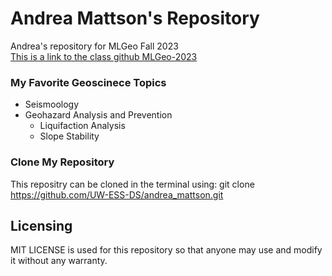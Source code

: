 # Andrea Mattson's Repository
Andrea's repository for MLGeo Fall 2023\
[This is a link to the class github MLGeo-2023](https://github.com/UW-ESS-DS/MLGeo-2023)

### My Favorite Geoscinece Topics
  * Seismoology
  * Geohazard Analysis and Prevention
      * Liquifaction Analysis
      * Slope Stability

### Clone My Repository
This repositry can be cloned in the terminal using: git clone https://github.com/UW-ESS-DS/andrea_mattson.git

## Licensing
MIT LICENSE is used for this repository so that anyone may use and modify it without any warranty.
